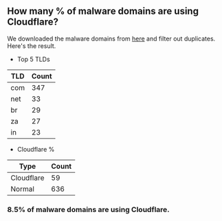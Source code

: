 ## How many % of malware domains are using Cloudflare?


We downloaded the malware domains from [here](https://urlhaus.abuse.ch) and filter out duplicates.
Here's the result.


[//]: # (start replacement)


- Top 5 TLDs

| TLD | Count |
| --- | --- |
| com | 347 |
| net | 33 |
| br | 29 |
| za | 27 |
| in | 23 |


- Cloudflare %

| Type | Count |
| --- | --- |
| Cloudflare | 59 |
| Normal | 636 |


### 8.5% of malware domains are using Cloudflare.